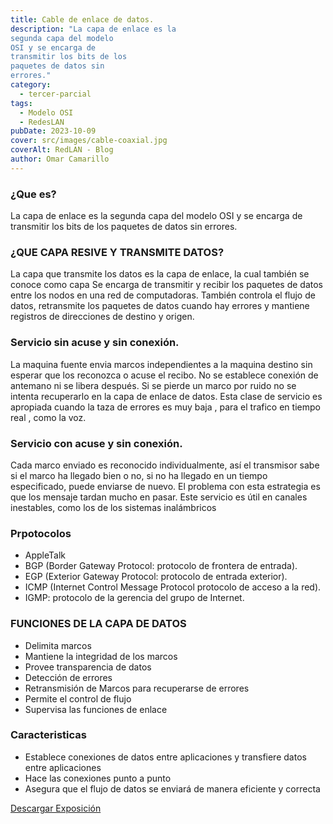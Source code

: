 ```yaml
---
title: Cable de enlace de datos.
description: "La capa de enlace es la
segunda capa del modelo
OSI y se encarga de
transmitir los bits de los
paquetes de datos sin
errores."
category:
  - tercer-parcial
tags:
  - Modelo OSI
  - RedesLAN
pubDate: 2023-10-09
cover: src/images/cable-coaxial.jpg
coverAlt: RedLAN - Blog
author: Omar Camarillo
---
```

### ¿Que es?
La capa de enlace es la
segunda capa del modelo
OSI y se encarga de
transmitir los bits de los
paquetes de datos sin
errores.

### ¿QUE CAPA RESIVE Y TRANSMITE DATOS?
La capa que transmite los datos es la capa de
enlace, la cual también se conoce como capa
Se encarga de transmitir y recibir los
paquetes de datos entre los nodos en una red
de computadoras. También controla el flujo de
datos, retransmite los paquetes de datos
cuando hay errores y mantiene registros de
direcciones de destino y origen.

### Servicio sin acuse y sin conexión.
La maquina fuente envia marcos
independientes a la maquina destino sin
esperar que los reconozca o acuse el
recibo. No se establece conexión de
antemano ni se libera después. Si se pierde
un marco por ruido no se intenta
recuperarlo en la capa de enlace de datos.
Esta clase de servicio es apropiada cuando
la taza de errores es muy baja , para el
trafico en tiempo real , como la voz.

### Servicio con acuse y sin conexión.
Cada marco enviado es reconocido
individualmente, así el transmisor sabe si el
marco ha llegado bien o no, si no ha
llegado en un tiempo especificado, puede
enviarse de nuevo. El problema con esta
estrategia es que los mensaje tardan
mucho en pasar. Este servicio es útil en
canales inestables, como los de los
sistemas inalámbricos

### Prpotocolos
- AppleTalk
- BGP (Border Gateway Protocol: protocolo
de frontera de entrada).
- EGP (Exterior Gateway Protocol: protocolo
de entrada exterior).
- ICMP (Internet Control Message Protocol
protocolo de acceso a la red).
- IGMP: protocolo de la gerencia del grupo de Internet.

### FUNCIONES DE LA CAPA DE DATOS
- Delimita marcos
- Mantiene la integridad de los marcos
- Provee transparencia de datos
- Detección de errores
- Retransmisión de Marcos para recuperarse
de errores
- Permite el control de flujo
- Supervisa las funciones de enlace

### Caracteristicas 

- Establece conexiones de datos
entre aplicaciones y transfiere
datos entre aplicaciones
- Hace las conexiones punto a punto
- Asegura que el flujo de datos se
enviará de manera eficiente y
correcta

<a href="" download="expo" class="btn-download-post">Descargar Exposición</a>
